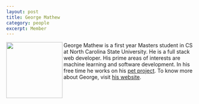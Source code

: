 ```yaml
---
layout: post
title: George Mathew
category: people
excerpt: Member 
---
```


 
<img align=left width=150
src="https://www.linkedin.com/mpr/pub/image-PuRn2wm2jLJ5z7ojgtfTtLmbQNgiiVBL3JuTO9W2x2Uij5LL4uRTOrDmxnciSHgekrq/george-mathew.jpg"> George Mathew is a first 
year Masters student in CS at North Carolina State University.
He is a full stack web developer. His prime areas of interests
are machine learning and software development. In his free time
he works on his [pet project](http://region.io).
To know more about George, visit [his website](http://www.insaneinc.info/).
